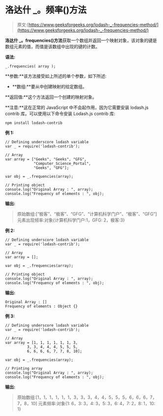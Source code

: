 # 洛达什 _。频率()方法

> 原文:[https://www.geeksforgeeks.org/lodash-_-frequencies-method/](https://www.geeksforgeeks.org/lodash-_-frequencies-method/)

**洛达什 _。frequencies()方法**获取一个数组并返回一个映射对象，该对象的键是数组元素的值，而值是该数组中出现的键的计数。

**语法:**

```
_.frequencies( array );
```

**参数:**该方法接受如上所述的单个参数，如下所述:

*   **数组:**要从中创建映射的给定数组。

**返回值:**这个方法返回一个创建的映射对象。

**注意:**这在正常的 JavaScript 中不会起作用，因为它需要安装 lodash.js contrib 库。可以使用以下命令安装 Lodash.js contrib 库:

```
npm install lodash-contrib
```

**例 1:**

```
// Defining underscore lodash variable 
var _ = require('lodash-contrib'); 

// Array 
var array = ["Geeks", "Geeks", "GFG",  
             "Computer_Science_Portal",  
             "Geeks", "GFG"]; 

var obj = _.frequencies(array); 

// Printing object
console.log("Original Array : ", array); 
console.log("Frequency of elements : ", obj);
```

**输出:**

> 原始数组:[“极客”、“极客”、“GFG”、“计算机科学门户”、“极客”、“GFG”]
> 元素出现频率:对象{计算机科学门户:1，GFG: 2，极客:3}

**例 2:**

```
// Defining underscore lodash variable 
var _ = require('lodash-contrib'); 

// Array 
var array = []; 

var obj = _.frequencies(array); 

// Printing object
console.log("Original Array : ", array); 
console.log("Frequency of elements : ", obj);
```

**输出:**

```
Original Array : []
Frequency of elements : Object {}
```

**例 3:**

```
// Defining underscore lodash variable 
var _ = require('lodash-contrib'); 

// Array 
var array = [1, 1, 1, 1, 1, 1, 3,
          3, 3, 4, 4, 4, 5, 5, 5, 
          6, 6, 6, 6, 7, 7, 8, 10]; 

var obj = _.frequencies(array); 

// Printing array
console.log("Original Array : ", array); 
console.log("Frequency of elements : ", obj);
```

**输出:**

> 原始数组:[1，1，1，1，1，1，3，3，3，4，4，5，5，5，6，6，6，7，7，8，10]
> 元素频率:对象{1: 6，3: 3，4: 3，5: 3，6: 4，7: 2，8: 1，10: 1}